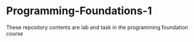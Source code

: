 # Programming-Foundations-1

These repository contents are lab and task in the programming foundation course

